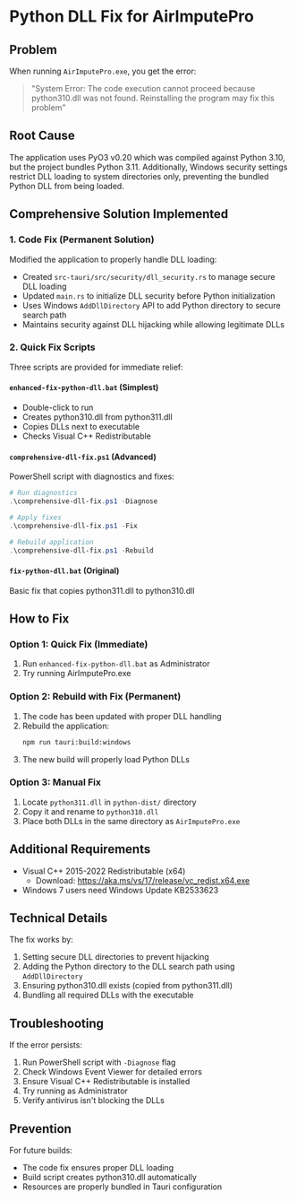 # Python DLL Fix for AirImputePro

## Problem
When running `AirImputePro.exe`, you get the error:
> "System Error: The code execution cannot proceed because python310.dll was not found. Reinstalling the program may fix this problem"

## Root Cause
The application uses PyO3 v0.20 which was compiled against Python 3.10, but the project bundles Python 3.11. Additionally, Windows security settings restrict DLL loading to system directories only, preventing the bundled Python DLL from being loaded.

## Comprehensive Solution Implemented

### 1. Code Fix (Permanent Solution)
Modified the application to properly handle DLL loading:
- Created `src-tauri/src/security/dll_security.rs` to manage secure DLL loading
- Updated `main.rs` to initialize DLL security before Python initialization
- Uses Windows `AddDllDirectory` API to add Python directory to secure search path
- Maintains security against DLL hijacking while allowing legitimate DLLs

### 2. Quick Fix Scripts
Three scripts are provided for immediate relief:

#### `enhanced-fix-python-dll.bat` (Simplest)
- Double-click to run
- Creates python310.dll from python311.dll
- Copies DLLs next to executable
- Checks Visual C++ Redistributable

#### `comprehensive-dll-fix.ps1` (Advanced)
PowerShell script with diagnostics and fixes:
```powershell
# Run diagnostics
.\comprehensive-dll-fix.ps1 -Diagnose

# Apply fixes
.\comprehensive-dll-fix.ps1 -Fix

# Rebuild application
.\comprehensive-dll-fix.ps1 -Rebuild
```

#### `fix-python-dll.bat` (Original)
Basic fix that copies python311.dll to python310.dll

## How to Fix

### Option 1: Quick Fix (Immediate)
1. Run `enhanced-fix-python-dll.bat` as Administrator
2. Try running AirImputePro.exe

### Option 2: Rebuild with Fix (Permanent)
1. The code has been updated with proper DLL handling
2. Rebuild the application:
   ```bash
   npm run tauri:build:windows
   ```
3. The new build will properly load Python DLLs

### Option 3: Manual Fix
1. Locate `python311.dll` in `python-dist/` directory
2. Copy it and rename to `python310.dll`
3. Place both DLLs in the same directory as `AirImputePro.exe`

## Additional Requirements
- Visual C++ 2015-2022 Redistributable (x64)
  - Download: https://aka.ms/vs/17/release/vc_redist.x64.exe
- Windows 7 users need Windows Update KB2533623

## Technical Details
The fix works by:
1. Setting secure DLL directories to prevent hijacking
2. Adding the Python directory to the DLL search path using `AddDllDirectory`
3. Ensuring python310.dll exists (copied from python311.dll)
4. Bundling all required DLLs with the executable

## Troubleshooting
If the error persists:
1. Run PowerShell script with `-Diagnose` flag
2. Check Windows Event Viewer for detailed errors
3. Ensure Visual C++ Redistributable is installed
4. Try running as Administrator
5. Verify antivirus isn't blocking the DLLs

## Prevention
For future builds:
- The code fix ensures proper DLL loading
- Build script creates python310.dll automatically
- Resources are properly bundled in Tauri configuration